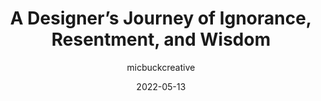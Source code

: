 ---
author: micbuckcreative
date: 2022-05-13
permalink: false
publisher: uxdesigncc
tags:
  - design
target_url: https://uxdesign.cc/a-designers-journey-of-ignorance-resentment-and-wisdom-aa1ec5363412
title: A Designer’s Journey of Ignorance, Resentment, and Wisdom
---